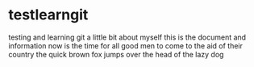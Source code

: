 # testlearngit
testing and learning git
a little bit about myself
this is the document and information
now is the time for all good men to come to the aid of their country
the quick brown fox jumps over the head of the lazy dog
